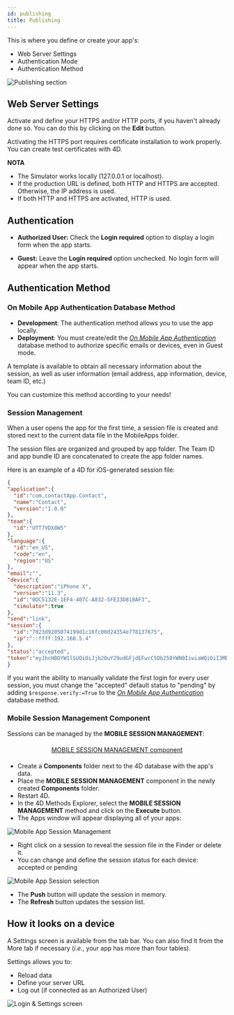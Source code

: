 ```yaml
---
id: publishing
title: Publishing
---
```


This is where you define or create your app's:

* Web Server Settings
* Authentication Mode 
* Authentication Method

![Publishing section](assets/en/project-editor/Publishing-section-4D-for-iOS.png)

## Web Server Settings

Activate and define your HTTPS and/or HTTP ports, if you haven't already done so. You can do this by clicking on the **Edit** button.

Activating the HTTPS port requires certificate installation to work properly. You can create test certificates with 4D.<div class = "tips"> 

**NOTA**

* The Simulator works locally (127.0.0.1 or localhost).
* If the production URL is defined, both HTTP and HTTPS are accepted. Otherwise, the IP address is used.
* If both HTTP and HTTPS are activated, HTTP is used.</div> 

## Authentication

* **Authorized User:** Check the **Login required** option to display a login form when the app starts.

* **Guest:** Leave the **Login required** option unchecked. No login form will appear when the app starts.

## Authentication Method

### On Mobile App Authentication Database Method

* **Development**: The authentication method allows you to use the app locally. 
* **Deployment**: You must create/edit the [*On Mobile App Authentication*](https://doc.4d.com/4Dv17R3/4D/17-R3/On-Mobile-App-Authentication-database-method.301-3906587.en.html) database method to authorize specific emails or devices, even in Guest mode.

A template is available to obtain all necessary information about the session, as well as user information (email address, app information, device, team ID, etc.)

You can customize this method according to your needs!

### Session Management

When a user opens the app for the first time, a session file is created and stored next to the current data file in the MobileApps folder.

The session files are organized and grouped by app folder. The Team ID and app bundle ID are concatenated to create the app folder names.

Here is an example of a 4D for iOS-generated session file:

```json
{
"application":{
  "id":"com.contactApp.Contact",
  "name":"Contact",
  "version":"1.0.0"
},
"team":{
  "id":"UTT7VDX8W5"
},
"language":{
  "id":"en_US",
  "code":"en",
  "region":"US"
},
"email":"",
"device":{
  "description":"iPhone X",
  "version":"11.3",
  "id":"0DC5132E-1EF4-407C-A832-5FE33D818AF3",
  "simulator":true
},
"send":"link",
"session":{
  "id":"7023d9205074199d1c16fc00d24354e778137675",
  "ip":"::ffff:192.168.5.4"
},
"status":"accepted",
"token":"eyJhcHBOYW1lSUQiOiJjb20uY29udGFjdEFwcC5Db250YWN0IiwiaWQiOiI3MDIzZDkyMDUwNzQxOTlkMWMxNmZjMDBkMjQzNTRlNzc4MTM3Njc1IiwidGVhbUlEIjoiVVRUN1ZEWDhXNSJ9"
}

```

If you want the ability to manually validate the first login for every user session, you must change the "accepted" default status to "pending" by adding ```$response.verify:=True``` to the [*On Mobile App Authentication*](https://doc.4d.com/4Dv17R3/4D/17-R3/On-Mobile-App-Authentication-database-method.301-3906587.en.html) database method.

### Mobile Session Management Component

Sessions can be managed by the **MOBILE SESSION MANAGEMENT**:

<div style="text-align: center; margin-top: 20px; margin-bottom: 20px">
  <p>
    

<a class="button"
href="../assets/en/session-management/MOBILE-SESSION-MANAGEMENT.zip">MOBILE SESSION MANAGEMENT component</a>

  </p>
</div>

* Create a **Components** folder next to the 4D database with the app's data. 
* Place the **MOBILE SESSION MANAGEMENT** component in the newly created **Components** folder.
* Restart 4D. 
* In the 4D Methods Explorer, select the **MOBILE SESSION MANAGEMENT** method and click on the **Execute** button. 
* The Apps window will appear displaying all of your apps: 

![Mobile App Session Management](assets/en/session-management/Mobile-App-Session-Management.png)

* Right click on a session to reveal the session file in the Finder or delete it.
* You can change and define the session status for each device: accepted or pending

![Mobile App Session selection](assets/en/session-management/Mobile-App-Session-Management-selected.png)

* The **Push** button will update the session in memory.
* The **Refresh** button updates the session list. 

## How it looks on a device

A Settings screen is available from the tab bar. You can also find it from the More tab if necessary (*i.e.*, your app has more than four tables).

Settings allows you to:

* Reload data
* Define your server URL
* Log out (if connected as an Authorized User)

![Login & Settings screen](assets/en/project-editor/Login-Settings-screen-Publishing-section-4D-for-iOS.png)